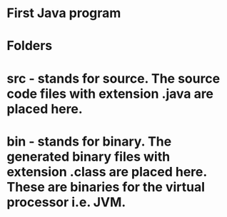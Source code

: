 # First Java program
# Folders
# src - stands for source. The source code files with extension .java are placed here.
# bin - stands for binary. The generated binary files with extension .class are placed here. These are binaries for the virtual processor i.e. JVM.